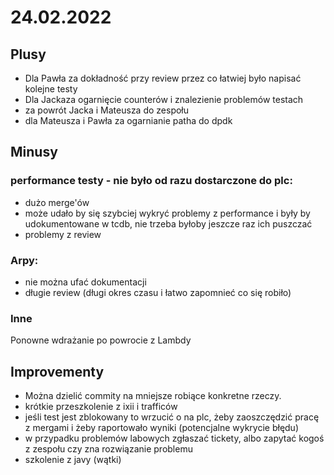 # 24.02.2022

## Plusy
+ Dla Pawła za dokładność przy review przez co łatwiej było napisać kolejne testy
+ Dla Jackaza ogarnięcie counterów i znalezienie problemów testach
+ za powrót Jacka i Mateusza do zespołu
+ dla Mateusza i Pawła za ogarnianie patha do dpdk

## Minusy
### performance testy - nie było od razu dostarczone do plc:
- dużo merge'ów
- może udało by się szybciej wykryć problemy z performance i były by udokumentowane w tcdb, nie trzeba byłoby jeszcze raz ich puszczać
- problemy z review
### Arpy:
- nie można ufać dokumentacji
- długie review (długi okres czasu i łatwo zapomnieć co się robiło)
### Inne
Ponowne wdrażanie po powrocie z Lambdy

## Improvementy

- Można dzielić commity na mniejsze robiące konkretne rzeczy. 
- krótkie przeszkolenie z ixii i trafficów
- jeśli test jest zblokowany to wrzucić o na plc, żeby zaoszczędzić pracę z mergami i żeby raportowało wyniki (potencjalne wykrycie błędu)
- w przypadku problemów labowych zgłaszać tickety, albo zapytać kogoś z zespołu czy zna rozwiązanie problemu
- szkolenie z javy (wątki)
